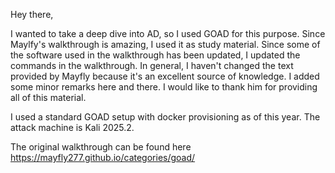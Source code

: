 Hey there, 

I wanted to take a deep dive into AD, so I used GOAD for this purpose. Since Maylfy's walkthrough is amazing, I used it as study material. Since some of the software used in the walkthrough has been updated, I updated the commands in the walkthrough. In general, I haven't changed the text provided by Mayfly because it's an excellent source of knowledge. I added some minor remarks here and there. I would like to thank him for providing all of this material. 

I used a standard GOAD setup with docker provisioning as of this year. The attack machine is Kali 2025.2. 


The original walkthrough can be found here 
https://mayfly277.github.io/categories/goad/